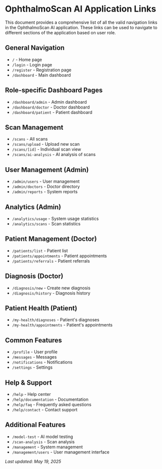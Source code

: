 # OphthalmoScan AI Application Links

This document provides a comprehensive list of all the valid navigation links in the OphthalmoScan AI application. These links can be used to navigate to different sections of the application based on user role.

## General Navigation
- `/` - Home page
- `/login` - Login page
- `/register` - Registration page
- `/dashboard` - Main dashboard

## Role-specific Dashboard Pages
- `/dashboard/admin` - Admin dashboard
- `/dashboard/doctor` - Doctor dashboard 
- `/dashboard/patient` - Patient dashboard

## Scan Management
- `/scans` - All scans
- `/scans/upload` - Upload new scan
- `/scans/[id]` - Individual scan view
- `/scans/ai-analysis` - AI analysis of scans

## User Management (Admin)
- `/admin/users` - User management
- `/admin/doctors` - Doctor directory
- `/admin/reports` - System reports

## Analytics (Admin)
- `/analytics/usage` - System usage statistics
- `/analytics/scans` - Scan statistics

## Patient Management (Doctor)
- `/patients/list` - Patient list
- `/patients/appointments` - Patient appointments
- `/patients/referrals` - Patient referrals

## Diagnosis (Doctor)
- `/diagnosis/new` - Create new diagnosis
- `/diagnosis/history` - Diagnosis history

## Patient Health (Patient)
- `/my-health/diagnoses` - Patient's diagnoses
- `/my-health/appointments` - Patient's appointments

## Common Features
- `/profile` - User profile
- `/messages` - Messages
- `/notifications` - Notifications
- `/settings` - Settings

## Help & Support
- `/help` - Help center
- `/help/documentation` - Documentation
- `/help/faq` - Frequently asked questions
- `/help/contact` - Contact support

## Additional Features
- `/model-test` - AI model testing
- `/scan-analysis` - Scan analysis
- `/management` - System management
- `/management/users` - User management interface

*Last updated: May 19, 2025*
